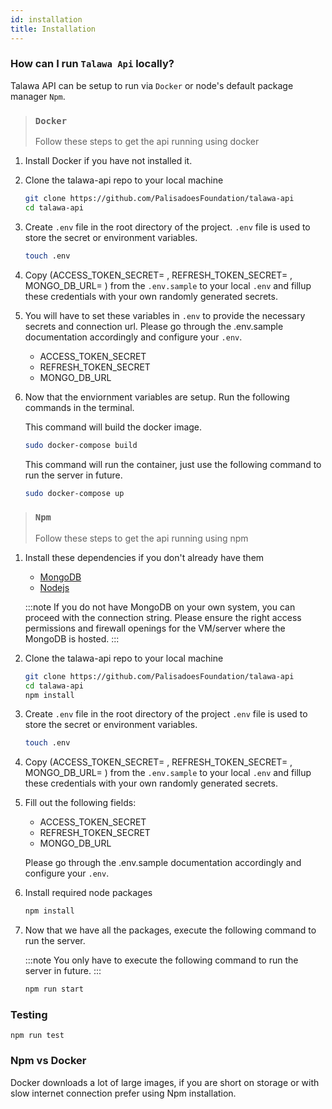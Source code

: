 ```yaml
---
id: installation
title: Installation
---
```


### How can I run `Talawa Api` locally?

Talawa API can be setup to run via `Docker` or node's default package manager `Npm`.


> ### `Docker`
>
>Follow these steps to get the api running using docker 

1. Install Docker if you have not installed it.

2. Clone the talawa-api repo to your local machine

    ```sh
    git clone https://github.com/PalisadoesFoundation/talawa-api
    cd talawa-api
    ```
3. Create `.env` file in the root directory of the project. 
    `.env` file is used to store the secret or environment variables.

    ```sh
    touch .env
    ```

4. Copy (ACCESS_TOKEN_SECRET= , REFRESH_TOKEN_SECRET= , MONGO_DB_URL= ) from the `.env.sample` to your local `.env` and fillup these credentials with your own randomly generated secrets.

5. You will have to set these variables in `.env` to provide the necessary secrets and connection url.
Please go through the .env.sample documentation  accordingly and configure your `.env`.

   - ACCESS_TOKEN_SECRET
   - REFRESH_TOKEN_SECRET
   - MONGO_DB_URL

6. Now that the enviornment variables are setup. Run the following commands in the terminal.

    This command will build the docker image.

    ```sh
    sudo docker-compose build
    ```

    This command will run the container, just use the following command to run the server in future.

    ```sh
    sudo docker-compose up
    ```


> ### `Npm`
>
>Follow these steps to get the api running using npm


1. Install these dependencies if you don't already have them
    - [MongoDB](https://docs.mongodb.com/manual/administration/install-community/)
    - [Nodejs](https://nodejs.org/en/)

    :::note
    If you do not have MongoDB on your own system, you can proceed with the connection string. Please ensure the right access permissions and firewall openings for the VM/server where the MongoDB is hosted.
    :::

2. Clone the talawa-api repo to your local machine
    ```sh
    git clone https://github.com/PalisadoesFoundation/talawa-api
    cd talawa-api
    npm install
    ```
3. Create `.env` file in the root directory of the project
   `.env` file is used to store the secret or environment variables.

    ```sh
    touch .env
    ```
4. Copy (ACCESS_TOKEN_SECRET= , REFRESH_TOKEN_SECRET= , MONGO_DB_URL= ) from the `.env.sample` to your local `.env` and fillup these credentials with your own randomly generated secrets. 

5. Fill out the following fields:

    - ACCESS_TOKEN_SECRET
    - REFRESH_TOKEN_SECRET
    - MONGO_DB_URL

    Please go through the .env.sample documentation  accordingly and configure your `.env`.

6. Install required node packages

    ```sh
    npm install
    ```

7. Now that we have all the packages, execute the following command to run the server.

    :::note
    You only have to execute the following command to run the server in future.
    :::

    ```sh
    npm run start
    ```

### Testing

    npm run test

### Npm vs Docker

Docker downloads a lot of large images, if you are short on storage or with slow internet connection prefer using Npm installation.
